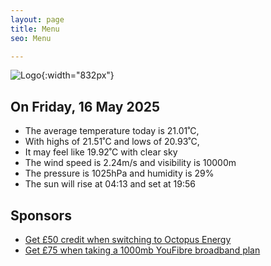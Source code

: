 ```yaml
---
layout: page
title: Menu
seo: Menu

---
```


![Logo](/images/logo.jpg){:width="832px"}

<!-- weather_marker starts -->
## On Friday, 16 May 2025

- The average temperature today is 21.01˚C,
- With highs of 21.51˚C and lows of 20.93˚C,
- It may feel like 19.92˚C with clear sky
- The wind speed is 2.24m/s and visibility is 10000m
- The pressure is 1025hPa and humidity is 29%
- The sun will rise at 04:13 and set at 19:56

<!-- weather_marker ends -->

## Sponsors

- [Get £50 credit when switching to Octopus Energy](https://bit.ly/3oD1nnS)
- [Get £75 when taking a 1000mb YouFibre broadband plan](https://aklam.io/91zWhU?)
